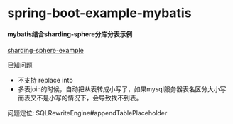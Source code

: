 # spring-boot-example-mybatis

#### mybatis结合sharding-sphere分库分表示例
[sharding-sphere-example](https://github.com/sharding-sphere/sharding-sphere-example/tree/3.0.0)

已知问题
- 不支持 replace into
- 多表join的时候，自动把从表转成小写了，如果mysql服务器表名区分大小写而表又不是小写的情况下，会导致找不到表。

问题定位: SQLRewriteEngine#appendTablePlaceholder
